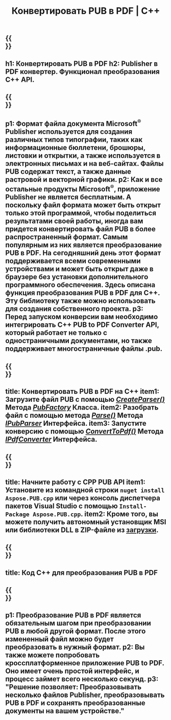 ﻿---
translation: true
template: /_templates/conversion-child.md
title: Конвертировать PUB в PDF | С++
description: Преобразование PUB в PDF с помощью C++ API в Windows, Linux и Mac OS X. Функция конверсии Publisher, которую легко интегрировать в ваше собственное решение.
url: /cpp/conversion/pub-to-pdf/
metakeywords: pub в pdf c++, конвертировать pub в pdf cpp, c++ pub в pdf, издатель в pdf c++
family: pub
platformtag: cpp
feature: conversion
---

{{<section banner>}}
---
h1: Конвертировать PUB в PDF
h2: Publisher в PDF конвертер. Функционал преобразования С++ API.
---

{{<section overview>}}
---
p1: Формат файла документа Microsoft<sup>®</sup> Publisher используется для создания различных типов типографии, таких как информационные бюллетени, брошюры, листовки и открытки, а также используется в электронных письмах и на веб-сайтах. Файлы PUB содержат текст, а также данные растровой и векторной графики.
p2: Как и все остальные продукты Microsoft<sup>®</sup>, приложение Publisher не является бесплатным. А поскольку файл формата может быть открыт только этой программой, чтобы поделиться результатами своей работы, иногда вам придется конвертировать файл PUB в более распространенный формат. Самым популярным из них является преобразование PUB в PDF. На сегодняшний день этот формат поддерживается всеми современными устройствами и может быть открыт даже в браузере без установки дополнительного программного обеспечения. Здесь описана функция преобразования PUB в PDF для C++. Эту библиотеку также можно использовать для создания собственного проекта.
p3: Перед запуском конверсии вам необходимо интегрировать C++ PUB to PDF Converter API, который работает не только с одностраничными документами, но также поддерживает многостраничные файлы .pub.
---

{{<section feature1>}}
---
title: Конвертировать PUB в PDF на C++
item1: Загрузите файл PUB с помощью [*CreateParser()*](https://apireference.aspose.com/pub/cpp/class/aspose.pub.pub_factory#a88c04c4c35d45ee8febc7e1554d03c4b) Метода [*PubFactory*](https://apireference.aspose.com/pub/cpp/class/aspose.pub.pub_factory) Класса.
item2: Разобрать файл с помощью метода [*Parse()*](https://apireference.aspose.com/pub/cpp/class/aspose.pub.i_pub_parser#ae9fc7043f382a5b4a7b694f0fe477915) Метода [*IPubParser*](https://apireference.aspose.com/pub/cpp/class/aspose.pub.i_pub_parser) Интерфейса.
item3: Запустите конверсию с помощью [*ConvertToPdf()*](https://apireference.aspose.com/pub/cpp/class/aspose.pub.i_pdf_converter#acdea381bc8f2a2799e73a039b09ecdb5) Метода [*IPdfConverter*](https://apireference.aspose.com/pub/cpp/class/aspose.pub.i_pdf_converter) Интерфейса.
---

{{<section feature2>}}
---
title: Начните работу с CPP PUB API
item1: Установите из командной строки ```nuget install Aspose.PUB.cpp``` или через консоль диспетчера пакетов Visual Studio с помощью ```Install-Package Aspose.PUB.cpp```.
item2: Кроме того, вы можете получить автономный установщик MSI или библиотеки DLL в ZIP-файле из [загрузки](https://downloads.aspose.com/pub/cpp).
---

{{<section codeexample>}}
---
title: Код C++ для преобразования PUB в PDF
---

{{<section summary>}}
---
p1: Преобразование PUB в PDF является обязательным шагом при преобразовании PUB в любой другой формат. После этого измененный файл можно будет преобразовать в нужный формат.
p2: Вы также можете попробовать кроссплатформенное приложение PUB to PDF. Оно имеет очень простой интерфейс, и процесс займет всего несколько секунд.
p3: "Решение позволяет: Преобразовывать несколько файлов Publisher, преобразовывать PUB в PDF и сохранять преобразованные документы на вашем устройстве."
---
